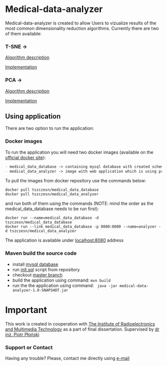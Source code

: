 # Medical-data-analyzer

Medical-data-analyzer is created to allow Users to vizualize results of the most common dimensionality reduction algorithms.
Currently there are two of them available:

### T-SNE -> 
  [Algorithm description](https://lvdmaaten.github.io/tsne/)
  
  [Implementation](https://github.com/lejon/T-SNE-Java)

### PCA -> 
  [Algorithm description](https://en.wikipedia.org/wiki/Principal_component_analysis)
  
  [Implementation](https://github.com/mkobos/pca_transform)
   
## Using application
There are two option to run the application:

### Docker images
To run the application you will need two docker images (available on the [official docker site](https://hub.docker.com/u/tszczesn/)):
 ```markdown
 - medical_data_database -> containing mysql database with created schema 
 - medical_data_analyzer -> image with web application which is using previous docker image as a database 
```
To pull the images from docker repository use the commands below:
```
docker pull tszczesn/medical_data_database
docker pull tszczesn/medical_data_analyzer
```
and run both of them using the commands (NOTE: mind the order as the medical_data_database needs to be run first):
```
docker run --name=medical_data_database -d tszczesn/medical_data_database
docker run --link medical_data_database -p 8080:8080 --name=analyzer -d tszczesn/medical_data_analyzer
```
The application is available under [localhost:8080](localhost:8080) address


### Maven build the source code
- install [mysql database](https://dev.mysql.com/doc/refman/5.7/en/windows-installation.html)
- run [init.sql](https://github.com/TomekSzcz/Medical-data-analyzer/tree/master/medical-data-analyzer/db_schema) script from repository
- checkout [master branch](https://github.com/TomekSzcz/Medical-data-analyzer)
- build the application using command:
  ```mvn build```
- run the the application using command:
  ``` java -jar medical-data-analyzer-1.0-SNAPSHOT.jar```
  

# Important
This work is created in cooperation with [The Institute of Radioelectronics and Multimedia Technology](http://www.elka.pw.edu.pl/eng/Faculty/Faculty-Institutes2/The-Institute-of-Radioelectronics-and-Multimedia-Technology)
as a part of final dissertation.
Supervised by [dr inż. Piotr Płoński](http://www.ire.pw.edu.pl/~pplonski/index.html)

### Support or Contact

Having any trouble? Please, contact me directly using [e-mail](tomasz.szczesniak11@gmail.com)
